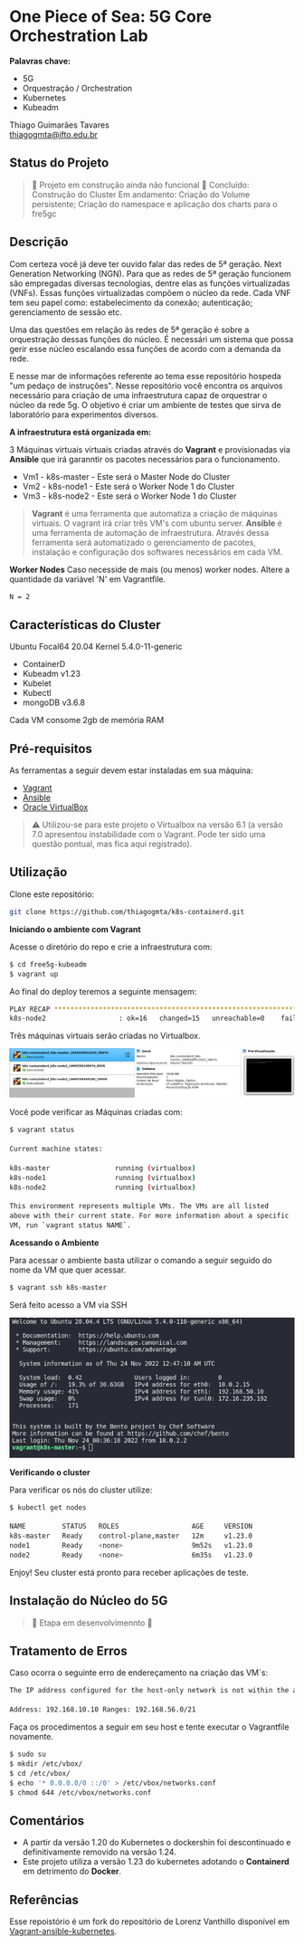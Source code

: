 # One Piece of Sea: 5G Core Orchestration Lab

**Palavras chave:**
- 5G
- Orquestração / Orchestration
- Kubernetes
- Kubeadm

Thiago Guimarães Tavares   
thiagogmta@ifto.edu.br

## Status do Projeto

> :construction: Projeto em construção ainda não funcional :construction:
> Concluído: Construção do Cluster
> Em andamento: Criação do Volume persistente; Criação do namespace e aplicação dos charts para o fre5gc

## Descrição

Com certeza você já deve ter ouvido falar das redes de 5ª geração. Next Generation Networking (NGN). Para que as redes de 5ª geração funcionem são empregadas diversas tecnologias, dentre elas as funções virtualizadas (VNFs). Essas funções virtualizadas compõem o núcleo da rede. Cada VNF tem seu papel como: estabelecimento da conexão; autenticação; gerenciamento de sessão etc.

Uma das questões em relação às redes de 5ª geração é sobre a orquestração dessas funções do núcleo. É necessári um sistema que possa gerir esse núcleo escalando essa funções de acordo com a demanda da rede.

E nesse mar de informações referente ao tema esse repositório hospeda "um pedaço de instruções". Nesse repositório você encontra os arquivos necessário para criação de uma infraestrutura capaz de orquestrar o núcleo da rede 5g. O objetivo é criar um ambiente de testes que sirva de laboratório para experimentos diversos.

**A infraestrutura está organizada em:**

3 Máquinas virtuais virtuais criadas através do **Vagrant** e provisionadas via **Ansible** que irá garanntir os pacotes necessários para o funcionamento.

- Vm1 - k8s-master - Este será o Master Node do Cluster
- Vm2 - k8s-node1 - Este será o Worker Node 1 do Cluster
- Vm3 - k8s-node2 - Este será o Worker Node 1 do Cluster

> **Vagrant** é uma ferramenta que automatiza a criação de máquinas virtuais. O vagrant irá criar três VM's com ubuntu server.
> **Ansible** é uma ferramenta de automação de infraestrutura. Através dessa ferramenta será automatizado o gerenciamento de pacotes, instalação e configuração dos softwares necessários em cada VM.

**Worker Nodes**
Caso necesside de mais (ou menos) worker nodes. Altere a quantidade da variável 'N' em Vagrantfile.
```bash
N = 2
```

## Características do Cluster

Ubuntu Focal64 20.04 Kernel 5.4.0-11-generic

- ContainerD
- Kubeadm v1.23
- Kubelet
- Kubectl
- mongoDB v3.6.8

Cada VM consome 2gb de memória RAM 

## Pré-requisitos

As ferramentas a seguir devem estar instaladas em sua máquina:

- [Vagrant](https://developer.hashicorp.com/vagrant/downloads)
- [Ansible](https://docs.ansible.com/ansible/latest/installation_guide/installation_distros.html)
- [Oracle VirtualBox](https://www.virtualbox.org/wiki/Downloads)

> :warning: Utilizou-se para este projeto o Virtualbox na versão 6.1 (a versão 7.0 apresentou instabilidade com o Vagrant. Pode ter sido uma questão pontual, mas fica aqui registrado).

## Utilização

Clone este repositório:

```bash
git clone https://github.com/thiagogmta/k8s-containerd.git
```

**Iniciando o ambiente com Vagrant**

Acesse o diretório do repo e crie a infraestrutura com:

```bash
$ cd free5g-kubeadm
$ vagrant up
```

Ao final do deploy teremos a seguinte mensagem:

```bash
PLAY RECAP *********************************************************************
k8s-node2                  : ok=16   changed=15   unreachable=0    failed=0    skipped=0    rescued=0    ignored=0 
```

Três máquinas virtuais serão criadas no Virtualbox.

![Vagrant Up](/img/vagrantup.png)

Você pode verificar as Máquinas criadas com:

```bash
$ vagrant status

Current machine states:

k8s-master                running (virtualbox)
k8s-node1                 running (virtualbox)
k8s-node2                 running (virtualbox)

This environment represents multiple VMs. The VMs are all listed
above with their current state. For more information about a specific
VM, run `vagrant status NAME`.
```

**Acessando o Ambiente**

Para acessar o ambiente basta utilizar o comando a seguir seguido do nome da VM que quer acessar.

```bash
$ vagrant ssh k8s-master
```

Será feito acesso a VM via SSH

![Vagrant SSH](/img/vagrantssh.png)

**Verificando o cluster**

Para verificar os nós do cluster utilize:

```bash
$ kubectl get nodes

NAME         STATUS   ROLES                  AGE     VERSION
k8s-master   Ready    control-plane,master   12m     v1.23.0
node1        Ready    <none>                 9m52s   v1.23.0
node2        Ready    <none>                 6m35s   v1.23.0
```

Enjoy! Seu cluster está pronto para receber aplicações de teste.

## Instalação do Núcleo do 5G
> :construction: Etapa em desenvolvimennto :construction:

## Tratamento de Erros

Caso ocorra o seguinte erro de endereçamento na criação das VM`s:

```bash
The IP address configured for the host-only network is not within the allowed ranges. Please update the address used to be within the allowed ranges and run the command again.

Address: 192.168.10.10 Ranges: 192.168.56.0/21
```

Faça os procedimentos a seguir em seu host e tente executar o Vagrantfile novamente.

```bash
$ sudo su
$ mkdir /etc/vbox/
$ cd /etc/vbox/
$ echo '* 0.0.0.0/0 ::/0' > /etc/vbox/networks.conf
$ chmod 644 /etc/vbox/networks.conf
```

## Comentários

- A partir da versão 1.20 do Kubernetes o dockershin foi descontinuado e definitivamente removido na versão 1.24.
- Este projeto utiliza a versão 1.23 do kubernetes adotando o **Containerd** em detrimento do **Docker**.

## Referências

Esse repoistório é um fork do repositório de Lorenz Vanthillo disponível em [Vagrant-ansible-kubernetes](https://github.com/lvthillo/vagrant-ansible-kubernetes).